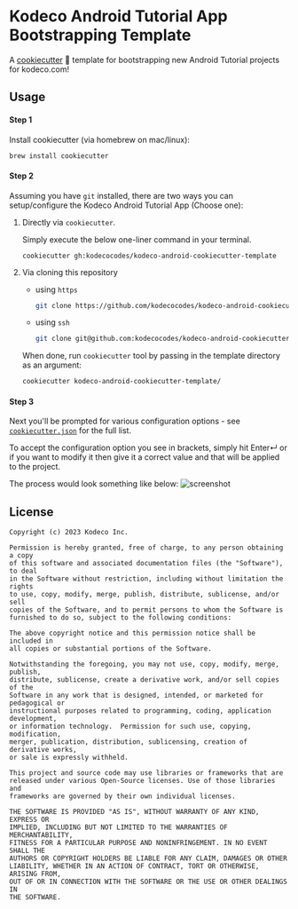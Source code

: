 # Kodeco Android Tutorial App Bootstrapping Template

A [cookiecutter](https://github.com/cookiecutter/cookiecutter) :cookie: template for bootstrapping new Android Tutorial projects for kodeco.com!

## Usage

#### Step 1

Install cookiecutter (via homebrew on mac/linux):

```bash
brew install cookiecutter
```

#### Step 2

Assuming you have `git` installed, there are two ways you can setup/configure the Kodeco Android Tutorial App (Choose one):

1. Directly via `cookiecutter`.

   Simply execute the below one-liner command in your terminal.
    ```
    cookiecutter gh:kodecocodes/kodeco-android-cookiecutter-template
    ````
1. Via cloning this repository

   - using `https`

       ```bash
       git clone https://github.com/kodecocodes/kodeco-android-cookiecutter-template
       ```

   - using `ssh`
       ```bash
       git clone git@github.com:kodecocodes/kodeco-android-cookiecutter-template.git
       ```

   When done, run `cookiecutter` tool by passing in the template directory as an argument:

    ```bash
    cookiecutter kodeco-android-cookiecutter-template/
    ```
#### Step 3

Next you'll be prompted for various configuration options - see [`cookiecutter.json`](/cookiecutter.json) for the full list.

To accept the configuration option you see in brackets, simply hit Enter↵ or if you want to modify it then give it a correct value and that will be applied to the project.

The process would look something like below:
![screenshot](screenshot.png)

## License

```
Copyright (c) 2023 Kodeco Inc.

Permission is hereby granted, free of charge, to any person obtaining a copy
of this software and associated documentation files (the "Software"), to deal
in the Software without restriction, including without limitation the rights
to use, copy, modify, merge, publish, distribute, sublicense, and/or sell
copies of the Software, and to permit persons to whom the Software is
furnished to do so, subject to the following conditions:

The above copyright notice and this permission notice shall be included in
all copies or substantial portions of the Software.

Notwithstanding the foregoing, you may not use, copy, modify, merge, publish,
distribute, sublicense, create a derivative work, and/or sell copies of the
Software in any work that is designed, intended, or marketed for pedagogical or
instructional purposes related to programming, coding, application development,
or information technology.  Permission for such use, copying, modification,
merger, publication, distribution, sublicensing, creation of derivative works,
or sale is expressly withheld.

This project and source code may use libraries or frameworks that are
released under various Open-Source licenses. Use of those libraries and
frameworks are governed by their own individual licenses.

THE SOFTWARE IS PROVIDED "AS IS", WITHOUT WARRANTY OF ANY KIND, EXPRESS OR
IMPLIED, INCLUDING BUT NOT LIMITED TO THE WARRANTIES OF MERCHANTABILITY,
FITNESS FOR A PARTICULAR PURPOSE AND NONINFRINGEMENT. IN NO EVENT SHALL THE
AUTHORS OR COPYRIGHT HOLDERS BE LIABLE FOR ANY CLAIM, DAMAGES OR OTHER
LIABILITY, WHETHER IN AN ACTION OF CONTRACT, TORT OR OTHERWISE, ARISING FROM,
OUT OF OR IN CONNECTION WITH THE SOFTWARE OR THE USE OR OTHER DEALINGS IN
THE SOFTWARE.
```
